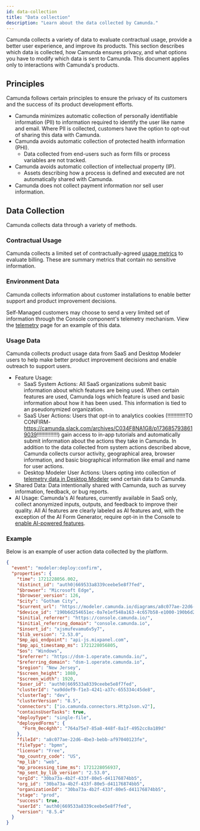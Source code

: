 ```yaml
---
id: data-collection
title: "Data collection"
description: "Learn about the data collected by Camunda."
---
```


Camunda collects a variety of data to evaluate contractual usage, provide a better user experience, and improve its products. This section describes which data is collected, how Camunda ensures privacy, and what options you have to modify which data is sent to Camunda. This document applies only to interactions with Camunda's products.

## Principles

Camunda follows certain principles to ensure the privacy of its customers and the success of its product development efforts.

- Camunda minimizes automatic collection of personally identifiable information (PII) to information required to identify the user like name and email. Where PII is collected, customers have the option to opt-out of sharing this data with Camunda.
- Camunda avoids automatic collection of protected health information (PHI).
  - Data collected from end-users such as form fills or process variables are not tracked.
- Camunda avoids automatic collection of intellectual property (IP).
  - Assets describing how a process is defined and executed are not automatically shared with Camunda.
- Camunda does not collect payment information nor sell user information.

## Data Collection

Camunda collects data through a variety of methods.

### Contractual Usage

Camunda collects a limited set of contractually-agreed [usage metrics](/docs/reference/data-collection/usage-metrics.md) to evaluate billing. These are summary metrics that contain no sensitive information.

### Environment Data

Camunda collects information about customer installations to enable better support and product improvement decisions.

Self-Managed customers may choose to send a very limited set of information through the Console component's telemetry mechanism. View the [telemetry](/docs/self-managed/console-deployment/telemetry.md) page for an example of this data.

### Usage Data

Camunda collects product usage data from SaaS and Desktop Modeler users to help make better product improvement decisions and enable outreach to support users.

- Feature Usage:
  - SaaS System Actions: All SaaS organizations submit basic information about which features are being used. When certain features are used, Camunda logs which feature is used and basic information about how it has been used. This information is tied to an pseudonymized organization.
  - SaaS User Actions: Users that opt-in to analytics cookies
    (!!!!!!!!!!!!TO CONFIRM- https://camunda.slack.com/archives/C034F8NA1G8/p1736857938619039!!!!!!!!!!!!!!)
    gain access to in-app tutorials and automatically submit information about the actions they take in Camunda. In addition to the data collected from system actions described above, Camunda collects cursor activity, geographical area, browser information, and basic biographical information like email and name for user actions.
  - Desktop Modeler User Actions: Users opting into collection of [telemetry data in Desktop Modeler](docs/components/modeler/desktop-modeler/telemetry/) send certain data to Camunda.
- Shared Data: Data intentionally shared with Camunda, such as survey information, feedback, or bug reports.
- AI Usage: Camunda's AI features, currently available in SaaS only, collect anonymized inputs, outputs, and feedback to improve their quality. All AI features are clearly labeled as AI features and, with the exception of the AI Form Generator, require opt-in in the Console to [enable AI-powered features](/docs/components/console/manage-organization/enable-alpha-features/#enable-ai-powered-features).

### Example

Below is an example of user action data collected by the platform.

```json
{
  "event": "modeler:deploy:confirm",
  "properties": {
    "time": 1721228056.002,
    "distinct_id": "auth0|669533a8339ceebe5e8f7fed",
    "$browser": "Microsoft Edge",
    "$browser_version": 126,
    "$city": "Gotham City",
    "$current_url": "https://modeler.camunda.io/diagrams/a8c077ae-22d6-4be3-bebb-a847f40376fe--batsymbol-activate?v=736,217,1",
    "$device_id": "190b6d254651ec-0a7e1ef548a163-4c657b58-e1000-190b6d2518f1ec",
    "$initial_referrer": "https://console.camunda.io/",
    "$initial_referring_domain": "console.camunda.io",
    "$insert_id": "xjsmufevamu6v5y7",
    "$lib_version": "2.53.0",
    "$mp_api_endpoint": "api-js.mixpanel.com",
    "$mp_api_timestamp_ms": 1721228056805,
    "$os": "Windows",
    "$referrer": "https://dsm-1.operate.camunda.io/",
    "$referring_domain": "dsm-1.operate.camunda.io",
    "$region": "New Jersey",
    "$screen_height": 1080,
    "$screen_width": 1920,
    "$user_id": "auth0|669533a8339ceebe5e8f7fed",
    "clusterId": "ea9ddef9-f1e3-4241-a37c-655334c45de8",
    "clusterTag": "dev",
    "clusterVersion": "8.5",
    "connectors": ["io.camunda.connectors.HttpJson.v2"],
    "containsUserTasks": true,
    "deployType": "single-file",
    "deployedForms": {
      "Form_0ec4ghh": "764a75e7-85a8-448f-8a1f-4952cc8a189d"
    },
    "fileId": "a8c077ae-22d6-4be3-bebb-af97040123fe",
    "fileType": "bpmn",
    "license": "Free",
    "mp_country_code": "US",
    "mp_lib": "web",
    "mp_processing_time_ms": 1721228056937,
    "mp_sent_by_lib_version": "2.53.0",
    "orgId": "30ba73a-4b2f-433f-80e5-d41176874bb5",
    "org_id": "30ba73a-4b2f-433f-80e5-d41176874bb5",
    "organizationId": "30ba73a-4b2f-433f-80e5-d41176874bb5",
    "stage": "prod",
    "success": true,
    "userId": "auth0|669533a8339ceebe5e8f7fed",
    "version": "8.5.4"
  }
}
```
